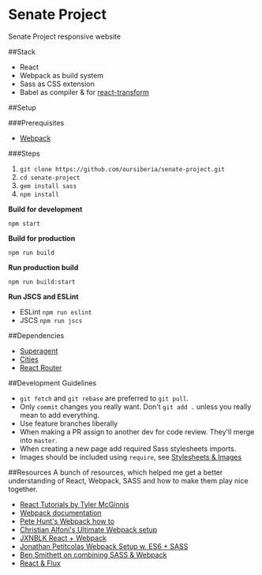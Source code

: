 # Senate Project
Senate Project responsive website

##Stack
* React
* Webpack as build system
* Sass as CSS extension
* Babel as compiler & for [react-transform](https://github.com/gaearon/babel-plugin-react-transform)

##Setup

###Prerequisites
* [Webpack](https://webpack.github.io/docs/installation.html)

###Steps
1. `git clone https://github.com/oursiberia/senate-project.git`
1. `cd senate-project`
1. `gem install sass`
1. `npm install`

**Build for development**
```
npm start
```

**Build for production**
```
npm run build
```

**Run production build**
```
npm run build:start
```

**Run JSCS and ESLint**
* ESLint `npm run eslint`
* JSCS `npm run jscs`

##Dependencies
* [Superagent](https://www.npmjs.com/package/superagent)
* [Cities](https://www.npmjs.com/package/cities)
* [React Router](https://github.com/rackt/react-router)

##Development Guidelines
* `git fetch` and `git rebase` are preferred to `git pull`.
* Only `commit` changes you really want. Don't `git add .` unless you really mean to add everything.
* Use feature branches liberally
* When making a PR assign to another dev for code review. They'll merge into `master`.
* When creating a new page add required Sass stylesheets imports.
* Images should be included using `require`, see [Stylesheets & Images](https://github.com/petehunt/webpack-howto#5-stylesheets-and-images)

##Resources
A bunch of resources, which helped me get a better understanding of React, Webpack, SASS and how to make them play nice together.

* [React Tutorials by Tyler McGinnis](http://tylermcginnis.com/category/react/)
* [Webpack documentation](https://webpack.github.io/)
* [Pete Hunt's Webpack how to](https://github.com/petehunt/webpack-howto)
* [Christian Alfoni's Ultimate Webpack setup](http://www.christianalfoni.com/articles/2015_04_19_The-ultimate-webpack-setup)
* [JXNBLK React + Webpack](http://jxnblk.com/writing/posts/static-site-generation-with-react-and-webpack/)
* [Jonathan Petitcolas Webpack Setup w. ES6 + SASS](http://www.jonathan-petitcolas.com/2015/05/15/howto-setup-webpack-on-es6-react-application-with-sass.html)
* [Ben Smithett on combining SASS & Webpack](http://bensmithett.com/smarter-css-builds-with-webpack/)
* [React & Flux](https://medium.com/@tribou/react-and-flux-for-the-rest-of-us-61f90869d51f)
